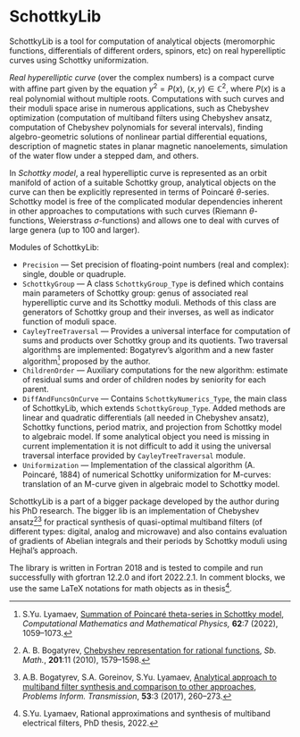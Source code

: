 # SchottkyLib

SchottkyLib is a tool for computation of analytical objects (meromorphic functions, differentials of different orders, spinors, etc) on real hyperelliptic curves using Schottky uniformization. 

*Real hyperelliptic curve* (over the complex numbers) is a compact curve with affine part given by the equation $y^2 = P(x),~(x,y)\in\mathbb{C}^2$, where $P(x)$ is a real polynomial without multiple roots. Computations with such curves and their moduli space arise in numerous applications, such as Chebyshev optimization (computation of multiband filters using Chebyshev ansatz, computation of Chebyshev polynomials for several intervals), finding algebro-geometric solutions of nonlinear partial differential equations, description of magnetic states in planar magnetic nanoelements, simulation of the water flow under a stepped dam, and others. 

In *Schottky model*, a real hyperelliptic curve is represented as an orbit manifold of action of a suitable Schottky group, analytical objects on the curve can then be explicitly represented in terms of Poincaré $\theta$-series. Schottky model is free of the complicated modular dependencies inherent in other approaches to computations with such curves (Riemann $\theta$-functions, Weierstrass $\sigma$-functions) and allows one to deal with curves of large genera (up to 100 and larger).

Modules of SchottkyLib:

- `Precision` — Set precision of floating-point numbers (real and complex): single, double or quadruple.
- `SchottkyGroup` — A class `SchottkyGroup_Type` is defined which contains main parameters of Schottky group: genus of associated real hyperelliptic curve and its Schottky moduli. Methods of this class are generators of Schottky group and their inverses, as well as indicator function of moduli space.
- `CayleyTreeTraversal` — Provides a universal interface for computation of sums and products over Schottky group and its quotients. Two traversal algorithms are implemented: Bogatyrev’s algorithm and a new faster algorithm[^2] proposed by the author.
- `ChildrenOrder` — Auxiliary computations for the new algorithm: estimate of residual sums and order of children nodes by seniority for each parent.
- `DiffAndFuncsOnCurve` — Contains `SchottkyNumerics_Type`, the main class of SchottkyLib, which extends `SchottkyGroup_Type`. Added methods are linear and quadratic differentials (all needed in Chebyshev ansatz), Schottky functions, period matrix, and projection from Schottky model to algebraic model. If some analytical object you need is missing in current implementation it is not difficult to add it using the universal traversal interface provided by `CayleyTreeTraversal` module.
- `Uniformization` — Implementation of the classical algorithm (A. Poincaré, 1884) of numerical Schottky uniformization for M-curves: translation of an M-curve given in algebraic model to Schottky model.

SchottkyLib is a part of a bigger package developed by the author during his PhD research. The bigger lib is an implementation of Chebyshev ansatz[^4][^5] for practical synthesis of quasi-optimal multiband filters (of different types: digital, analog and microwave) and also contains evaluation of gradients of Abelian integrals and their periods by Schottky moduli using Hejhal’s approach. 

The library is written in Fortran 2018 and is tested to compile and run successfully with gfortran 12.2.0 and ifort 2022.2.1. In comment blocks, we use the same LaTeX notations for math objects as in thesis[^1].

[^1]: S.Yu. Lyamaev, Rational approximations and synthesis of multiband electrical filters, PhD thesis, 2022.

[^2]: S.Yu. Lyamaev, [Summation of Poincaré theta-series in Schottky model](https://link.springer.com/article/10.1134/S0965542522070053), *Computational Mathematics and Mathematical Physics,* **62**:7 (2022), 1059–1073.

[^4]: A. B. Bogatyrev, [Chebyshev representation for rational functions](https://doi.org/10.1070/SM2010v201n11ABEH004123), *Sb. Math.*, **201**:11 (2010), 1579–1598.

[^5]: A.B. Bogatyrev, S.A. Goreinov, S.Yu. Lyamaev, [Analytical approach to multiband filter synthesis and comparison to other approaches](https://link.springer.com/article/10.1134/S0032946017030073), *Problems Inform. Transmission*, **53**:3 (2017), 260–273.